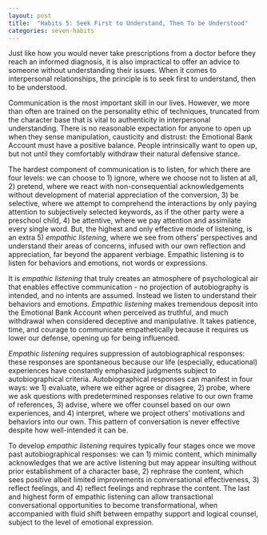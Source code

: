 ```yaml
---
layout: post
title:  "Habits 5: Seek First to Understand, Then To be Understood"
categories: seven-habits
---
```


Just like how you would never take prescriptions from a doctor before they reach an informed diagnosis, it is also impractical to offer an advice to someone without understanding their issues. When it comes to interpersonal relationships, the principle is to seek first to understand, then to be understood. 

Communication is the most important skill in our lives. However, we more than often are trained on the personality ethic of techniques, truncated from the character base that is vital to authenticity in interpersonal understanding. There is no reasonable expectation for anyone to open up when they sense manipulation, causticity and distrust: the Emotional Bank Account must have a positive balance. People intrinsically want to open up, but not until they comfortably withdraw their natural defensive stance. 

The hardest component of communication is to listen, for which there are four levels: we can choose to 1) ignore, where we choose not to listen at all, 2) pretend, where we react with non-consequential acknowledgements without development of material appreciation of the conversion, 3) be selective, where we attempt to comprehend the interactions by only paying attention to subjectively selected keywords, as if the other party were a preschool child, 4) be attentive, where we pay attention and assimilate every single word. But, the highest and only effective mode of listening, is an extra 5) *empathic listening*, where we see from others’ perspectives and understand their areas of concerns, infused with our own reflection and appreciation, far beyond the apparent verbiage. Empathic listening is to listen for behaviors and emotions, not words or expressions. 

It is *empathic listening* that truly creates an atmosphere of psychological air that enables effective communication - no projection of autobiography is intended, and no intents are assumed. Instead we listen to understand their behaviors and emotions. *Empathic listening* makes tremendous deposit into the Emotional Bank Account when perceived as truthful, and much withdrawal when considered deceptive and manipulative. It takes patience, time, and courage to communicate empathetically because it requires us lower our defense, opening up for being influenced. 

*Empathic listening* requires suppression of autobiographical responses: these responses are spontaneous because our life (especially, educational) experiences have constantly emphasized judgments subject to autobiographical criteria. Autobiographical responses can manifest in four ways: we 1) evaluate, where we either agree or disagree, 2) probe, where we ask questions with predetermined responses relative to our own frame of references, 3) advise, where we offer counsel based on our own experiences, and 4) interpret, where we project others’ motivations and behaviors into our own. This pattern of conversation is never effective despite how well-intended it can be.  

To develop *empathic listening* requires typically four stages once we move past autobiographical responses: we can 1) mimic content, which minimally acknowledges that we are active listening but may appear insulting without prior establishment of a character base, 2) rephrase the content, which sees positive albeit limited improvements in conversational effectiveness, 3) reflect feelings, and 4) reflect feelings and rephrase the content. The last and highest form of empathic listening can allow transactional conversational opportunities to become transformational, when accompanied with fluid shift between empathy support and logical counsel, subject to the level of emotional expression. 